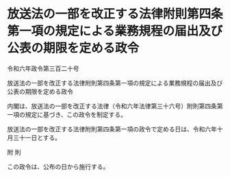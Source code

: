 # 放送法の一部を改正する法律附則第四条第一項の規定による業務規程の届出及び公表の期限を定める政令

令和六年政令第三百二十号

放送法の一部を改正する法律附則第四条第一項の規定による業務規程の届出及び公表の期限を定める政令

内閣は、放送法の一部を改正する法律（令和六年法律第三十六号）附則第四条第一項の規定に基づき、この政令を制定する。

放送法の一部を改正する法律附則第四条第一項の政令で定める日は、令和六年十月三十一日とする。

附 則

この政令は、公布の日から施行する。
